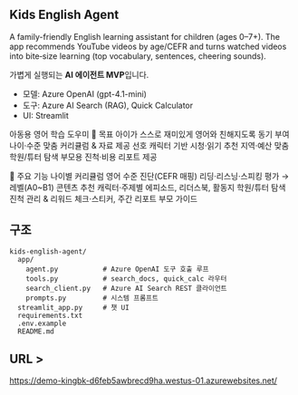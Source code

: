 ## Kids English Agent

A family-friendly English learning assistant for children (ages 0–7+). 
The app recommends YouTube videos by age/CEFR and turns watched videos into bite‑size learning (top vocabulary, sentences, cheering sounds). 

가볍게 실행되는 **AI 에이전트 MVP**입니다.  
- 모델: Azure OpenAI (gpt-4.1-mini)
- 도구: Azure AI Search (RAG), Quick Calculator
- UI: Streamlit

아동용 영어 학습 도우미
🎯 목표
아이가 스스로 재미있게 영어와 친해지도록 동기 부여
나이·수준 맞춤 커리큘럼 & 자료 제공
선호 캐릭터 기반 시청·읽기 추천
지역·예산 맞춤 학원/튜터 탐색
부모용 진척·비용 리포트 제공

📌 주요 기능
나이별 커리큘럼
영어 수준 진단(CEFR 매핑)
리딩·리스닝·스피킹 평가 → 레벨(A0~B1)
콘텐츠 추천
캐릭터·주제별 에피소드, 리더스북, 활동지
학원/튜터 탐색
진척 관리 & 리워드
체크·스티커, 주간 리포트
부모 가이드

## 구조
```
kids-english-agent/
  app/
    agent.py           # Azure OpenAI 도구 호출 루프
    tools.py           # search_docs, quick_calc 라우터
    search_client.py   # Azure AI Search REST 클라이언트
    prompts.py         # 시스템 프롬프트
  streamlit_app.py     # 챗 UI
  requirements.txt
  .env.example
  README.md
```
## URL > 

https://demo-kingbk-d6feb5awbrecd9ha.westus-01.azurewebsites.net/
